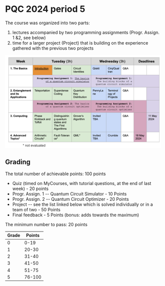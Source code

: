 # PQC 2024 period 5


The course was organized into two parts:
1. lectures accompanied by two programming assignments (Progr. Assign. 1 &2, see below)
2. time for a larger project (Project) that is building on the experience gathered with the previous two projects

![schedule](schedule.png)

## Grading

The total number of achievable points: 100 points
* Quiz (timed on MyCourses, with tutorial questions, at the end of last week) - 20 points
* Progr. Assign. 1 -- Quantum Circuit Simulator - 10 Points
* Progr. Assign. 2 -- Quantum Circuit Optimizer - 20 Points
* Project -- see the list linked below which is solved individually or in a team of two - 50 Points
* Final feedback - 5 Points (bonus: adds towards the maximum)

The minimum number to pass: 20 points

| Grade | Points |
| ---   | ---    |
| 0 	| 0-19   |
| 1 	| 20-30  |
| 2 	| 31-40  |
| 3 	| 41-50  |
| 4 	| 51-75  |
| 5 	| 76-100 |